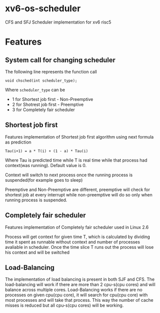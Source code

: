 # xv6-os-scheduler
CFS and SFJ Scheduler implementation for xv6 risc5 


# Features

## System call for changing scheduler

The following line represents the function call
```
void chsched(int scheduler_type);
```
Where ``scheduler_type`` can be
  - 1 for Shortest job first - Non-Preemptive 
  - 2 for Shotrest job first - Preemptive
  - 3 for Completely fair scheduler


## Shortest job first

Features implementation of Shortest job first algorithm using next formula as prediction
```
Tau(i+1) = a * T(i) + (1 - a) * Tau(i)
```
Where Tau is predicted time while T is real time while that process had context(was running). Default value is 0.

Context will switch to next process once the running process is suspended(for example goes to sleep)

Preemptive and Non-Preemptive are different, preemptive will check for shortest job at every interrupt while non-preemptive will do so only when running process is suspended.

## Completely fair scheduler

Features implementation of Completely fair scheduler used in Linux 2.6

Process will get context for given time T, which is calculated by dividing time it spent as runnable without context and number of processes avaliable in scheduler. Once the time slice T runs out the process will lose his context and will be switched

## Load-Balancing

The implementation of load balancing is present in both SJF and CFS. The load-balancing will work if there are more than 2 cpu-s(cpu cores) and will balance across multiple cores. Load-Balancing works if there are no processes on given cpu(cpu core), it will search for cpu(cpu core) with most processes and will take that process. This way the number of cache misses is reduced but all cpu-s(cpu cores) will be working. 
